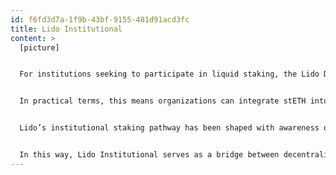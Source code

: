 ```yaml
---
id: f6fd3d7a-1f9b-43bf-9155-481d91acd3fc
title: Lido Institutional
content: >
  [picture]


  For institutions seeking to participate in liquid staking, the Lido DAO offers a dedicated path: institutional staking via the stETH token. Rather than setting up and running validators in-house, an endeavor that demands significant capital, infrastructure, monitoring, and operations, institutions can delegate ETH to Lido’s protocol, receive stETH, and retain full liquidity and on-chain transparency.


  In practical terms, this means organizations can integrate stETH into their existing custody, treasury, and trading workflows while staking rewards accumulate automatically on-chain. Institutions benefit from a diversified and professionally managed validator set, slack exposure to validator-slashing risks, and access to native integrations with trusted infrastructure providers such as Fireblocks, BitGo, and Copper, [and many more](https://blog.lido.fi/category/institutional/).


  Lido’s institutional staking pathway has been shaped with awareness of the specific requirements of larger organizations, including the need for compliance processes, custody management, and alignment with internal governance or risk controls. These features ensure that institutions can participate in network security and staking rewards while maintaining the procedural standards expected in their operations.


  In this way, Lido Institutional serves as a bridge between decentralized staking and traditional institutional practices, enabling participation in Ethereum’s consensus process while maintaining flexibility, transparency, and operational compatibility with enterprise infrastructure. [Learn more.](https://lido.fi/institutional)
---
```

